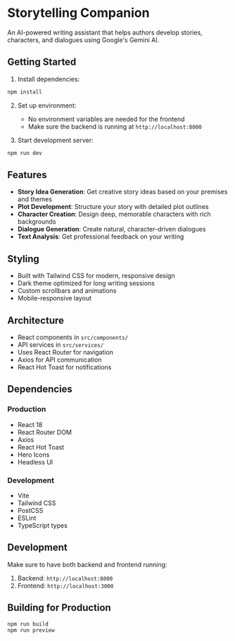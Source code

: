 # Storytelling Companion

An AI-powered writing assistant that helps authors develop stories, characters, and dialogues using Google's Gemini AI.

## Getting Started

1. Install dependencies:
```bash
npm install
```

2. Set up environment:
   - No environment variables are needed for the frontend
   - Make sure the backend is running at `http://localhost:8000`

3. Start development server:
```bash
npm run dev
```

## Features

- **Story Idea Generation**: Get creative story ideas based on your premises and themes
- **Plot Development**: Structure your story with detailed plot outlines
- **Character Creation**: Design deep, memorable characters with rich backgrounds
- **Dialogue Generation**: Create natural, character-driven dialogues
- **Text Analysis**: Get professional feedback on your writing

## Styling

- Built with Tailwind CSS for modern, responsive design
- Dark theme optimized for long writing sessions
- Custom scrollbars and animations
- Mobile-responsive layout

## Architecture

- React components in `src/components/`
- API services in `src/services/`
- Uses React Router for navigation
- Axios for API communication
- React Hot Toast for notifications

## Dependencies

### Production
- React 18
- React Router DOM
- Axios
- React Hot Toast
- Hero Icons
- Headless UI

### Development
- Vite
- Tailwind CSS
- PostCSS
- ESLint
- TypeScript types

## Development

Make sure to have both backend and frontend running:

1. Backend: `http://localhost:8000`
2. Frontend: `http://localhost:3000`

## Building for Production

```bash
npm run build
npm run preview
